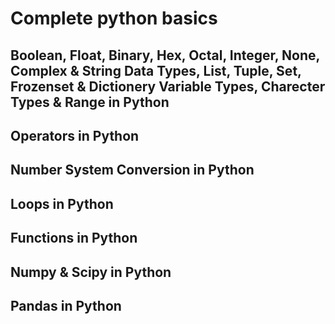 # Complete python basics
## Boolean, Float, Binary, Hex, Octal, Integer, None, Complex & String Data Types, List, Tuple, Set, Frozenset & Dictionery Variable Types, Charecter Types & Range in Python
## Operators in Python
## Number System Conversion in Python
## Loops in Python
## Functions in Python
## Numpy & Scipy in Python
## Pandas in Python
